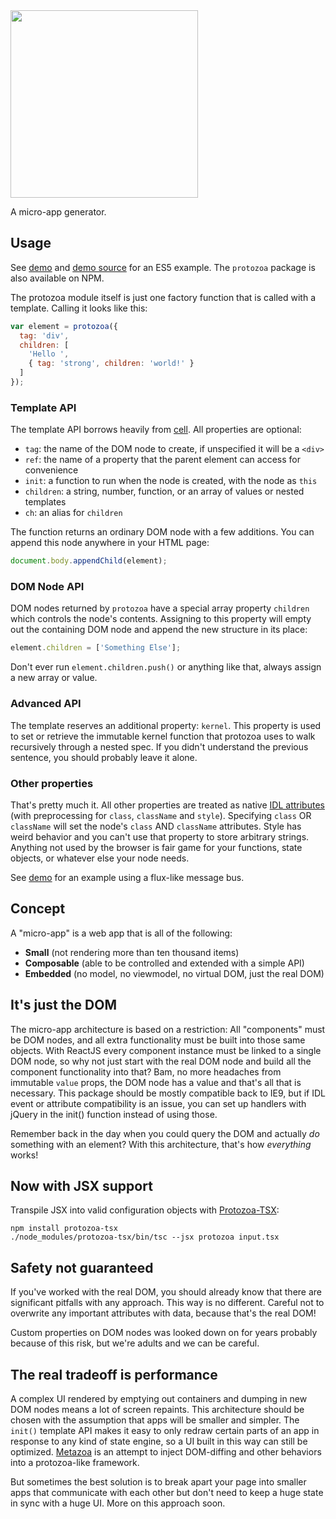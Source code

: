 <img src="https://cdn.rawgit.com/guscost/protozoa/trunk/logo-dark.svg" width=300 />

A micro-app generator.

## Usage
See [demo](https://guscost.github.io/protozoa) and [demo source](https://github.com/guscost/protozoa/blob/trunk/index.html) for an ES5 example. The `protozoa` package is also available on NPM.

The protozoa module itself is just one factory function that is called with a template. Calling it looks like this:

```js
var element = protozoa({
  tag: 'div',
  children: [
    'Hello ',
    { tag: 'strong', children: 'world!' }
  ]
});
```

### Template API
The template API borrows heavily from [cell](https://www.celljs.org/). All properties are optional:
- `tag`: the name of the DOM node to create, if unspecified it will be a `<div>`
- `ref`: the name of a property that the parent element can access for convenience
- `init`: a function to run when the node is created, with the node as `this`
- `children`: a string, number, function, or an array of values or nested templates
- `ch`: an alias for `children`

The function returns an ordinary DOM node with a few additions. You can append this node anywhere in your HTML page:

```js
document.body.appendChild(element);
```

### DOM Node API
DOM nodes returned by `protozoa` have a special array property `children` which controls the node's contents. Assigning to this property will empty out the containing DOM node and append the new structure in its place:

```js
element.children = ['Something Else'];
```

Don't ever run `element.children.push()` or anything like that, always assign a new array or value.

### Advanced API
The template reserves an additional property: `kernel`. This property is used to set or retrieve the immutable kernel function that protozoa uses to walk recursively through a nested spec. If you didn't understand the previous sentence, you should probably leave it alone.

### Other properties
That's pretty much it. All other properties are treated as native [IDL attributes](https://developer.mozilla.org/en-US/docs/Web/HTML/Attributes#Content_versus_IDL_attributes) (with preprocessing for `class`, `className` and `style`). Specifying `class` OR `className` will set the node's `class` AND `className` attributes. Style has weird behavior and you can't use that property to store arbitrary strings. Anything not used by the browser is fair game for your functions, state objects, or whatever else your node needs.

See [demo](https://github.com/guscost/protozoa/blob/trunk/index.html) for an example using a flux-like message bus.

## Concept
A "micro-app" is a web app that is all of the following:
- **Small** (not rendering more than ten thousand items)
- **Composable** (able to be controlled and extended with a simple API)
- **Embedded** (no model, no viewmodel, no virtual DOM, just the real DOM)

## It's just the DOM
The micro-app architecture is based on a restriction: All "components" must be DOM nodes, and all extra functionality must be built into those same objects. With ReactJS every component instance must be linked to a single DOM node, so why not just start with the real DOM node and build all the component functionality into that? Bam, no more headaches from immutable `value` props, the DOM node has a value and that's all that is necessary. This package should be mostly compatible back to IE9, but if IDL event or attribute compatibility is an issue, you can set up handlers with jQuery in the init() function instead of using those. 

Remember back in the day when you could query the DOM and actually *do* something with an element? With this architecture, that's how *everything* works!

## Now with JSX support
Transpile JSX into valid configuration objects with [Protozoa-TSX](https://github.com/guscost/protozoa-tsx):

```
npm install protozoa-tsx
./node_modules/protozoa-tsx/bin/tsc --jsx protozoa input.tsx
```

## Safety not guaranteed
If you've worked with the real DOM, you should already know that there are significant pitfalls with any approach. This way is no different. Careful not to overwrite any important attributes with data, because that's the real DOM!

Custom properties on DOM nodes was looked down on for years probably because of this risk, but we're adults and we can be careful.

## The real tradeoff is performance
A complex UI rendered by emptying out containers and dumping in new DOM nodes means a lot of screen repaints. This architecture should be chosen with the assumption that apps will be smaller and simpler. The `init()` template API makes it easy to only redraw certain parts of an app in response to any kind of state engine, so a UI built in this way can still be optimized. [Metazoa](https://github.com/guscost/metazoa) is an attempt to inject DOM-diffing and other behaviors into a protozoa-like framework.

But sometimes the best solution is to break apart your page into smaller apps that communicate with each other but don't need to keep a huge state in sync with a huge UI. More on this approach soon.
